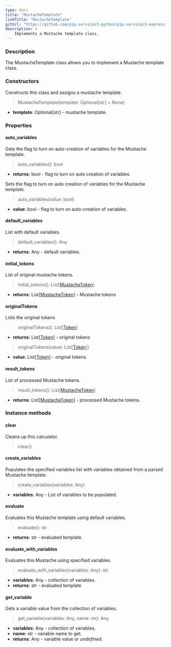 ```yaml
---
type: docs
title: "MustacheTemplate"
linkTitle: "MustacheTemplate"
gitUrl: "https://github.com/pip-services3-python/pip-services3-expressions-python"
description: > 
    Implements a Mustache template class.
---
```


### Description

The MustacheTemplate class allows you to implement a Mustache template class.

### Constructors
Constructs this class and assigns a mustache template.

> MustacheTemplate(template: Optional[str] = None)

- **template**: Optional[str] - mustache template.


### Properties

#### auto_variables
Gets the flag to turn on auto-creation of variables for the Mustache template.

> auto_variables(): bool

- **returns**: bool - flag to turn on auto creation of variables.

Sets the flag to turn on auto creation of variables for the Mustache template.

> auto_variables(value: bool)

- **value**: bool - flag to turn on auto-creation of variables.

#### default_variables
List with default variables.

> default_variables(): Any

- **returns**: Any - default variables.

#### initial_tokens
List of original mustache tokens.

> initial_tokens(): List[[MustacheToken](../parsers/mustache_token)]

- **returns**: List[[MustacheToken](../parsers/mustache_token)] - Mustache tokens

#### originalTokens
Lists the original tokens
> originalTokens(): List[[Token](../../tokenizers/token)]

- **returns**: List[[Token](../../tokenizers/token)] - original tokens


> originalTokens(value: List[[Token](../../tokenizers/token)])

- **value**: List[[Token](../../tokenizers/token)] - original tokens

#### result_tokens
List of processed Mustache tokens.

> result_tokens(): List[[MustacheToken](../parsers/mustache_token)]

- **returns**: List[[MustacheToken](../parsers/mustache_token)] - processed Mustache tokens.


### Instance methods


#### clear
Cleans up this calculator.

> clear()

#### create_variables
Populates the specified variables list with variables obtained from a parsed Mustache template.

> create_variables(variables: Any)

- **variables**: Any - List of variables to be populated.

#### evaluate
Evaluates this Mustache template using default variables.

> evaluate(): str

- **returns**: str - evaluated template.

#### evaluate_with_variables
Evaluates this Mustache using specified variables.

> evaluate_with_variables(variables: Any): str

- **variables**: Any - collection of variables.
- **returns**: str - evaluated template

#### get_variable
Gets a variable value from the collection of variables.

> get_variable(variables: Any, name: str): Any

- **variables**: Any - collection of variables.
- **name**: str - variable name to get.
- **returns**: Any - variable value or *undefined*.
